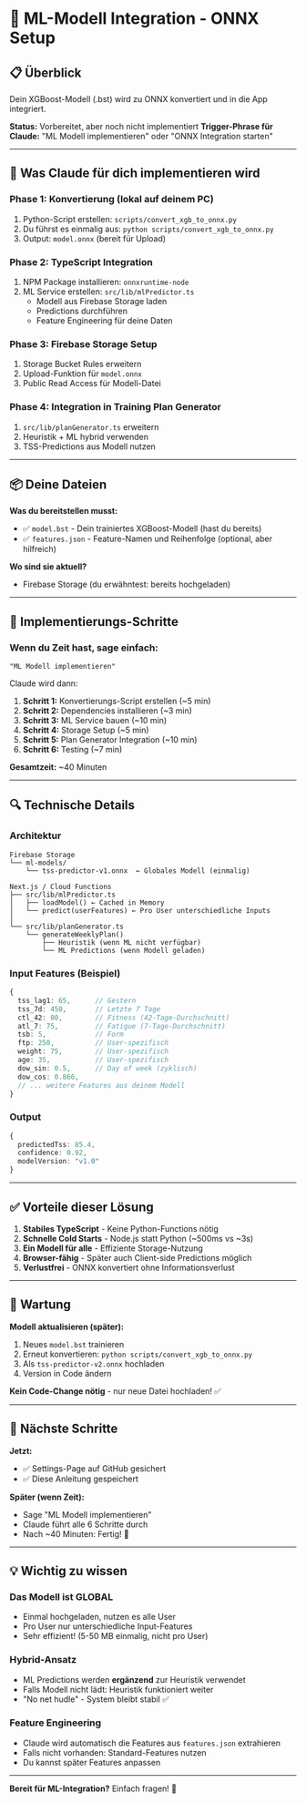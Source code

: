 # 🤖 ML-Modell Integration - ONNX Setup

## 📋 Überblick

Dein XGBoost-Modell (.bst) wird zu ONNX konvertiert und in die App integriert.

**Status:** Vorbereitet, aber noch nicht implementiert
**Trigger-Phrase für Claude:** "ML Modell implementieren" oder "ONNX Integration starten"

---

## 🎯 Was Claude für dich implementieren wird

### Phase 1: Konvertierung (lokal auf deinem PC)
1. Python-Script erstellen: `scripts/convert_xgb_to_onnx.py`
2. Du führst es einmalig aus: `python scripts/convert_xgb_to_onnx.py`
3. Output: `model.onnx` (bereit für Upload)

### Phase 2: TypeScript Integration
1. NPM Package installieren: `onnxruntime-node`
2. ML Service erstellen: `src/lib/mlPredictor.ts`
   - Modell aus Firebase Storage laden
   - Predictions durchführen
   - Feature Engineering für deine Daten

### Phase 3: Firebase Storage Setup
1. Storage Bucket Rules erweitern
2. Upload-Funktion für `model.onnx`
3. Public Read Access für Modell-Datei

### Phase 4: Integration in Training Plan Generator
1. `src/lib/planGenerator.ts` erweitern
2. Heuristik + ML hybrid verwenden
3. TSS-Predictions aus Modell nutzen

---

## 📦 Deine Dateien

**Was du bereitstellen musst:**
- ✅ `model.bst` - Dein trainiertes XGBoost-Modell (hast du bereits)
- ✅ `features.json` - Feature-Namen und Reihenfolge (optional, aber hilfreich)

**Wo sind sie aktuell?**
- Firebase Storage (du erwähntest: bereits hochgeladen)

---

## 🚀 Implementierungs-Schritte

### Wenn du Zeit hast, sage einfach:
```
"ML Modell implementieren"
```

Claude wird dann:
1. **Schritt 1:** Konvertierungs-Script erstellen (~5 min)
2. **Schritt 2:** Dependencies installieren (~3 min)
3. **Schritt 3:** ML Service bauen (~10 min)
4. **Schritt 4:** Storage Setup (~5 min)
5. **Schritt 5:** Plan Generator Integration (~10 min)
6. **Schritt 6:** Testing (~7 min)

**Gesamtzeit:** ~40 Minuten

---

## 🔍 Technische Details

### Architektur
```
Firebase Storage
└── ml-models/
    └── tss-predictor-v1.onnx  ← Globales Modell (einmalig)

Next.js / Cloud Functions
├── src/lib/mlPredictor.ts
│   ├── loadModel() ← Cached in Memory
│   └── predict(userFeatures) ← Pro User unterschiedliche Inputs
│
└── src/lib/planGenerator.ts
    └── generateWeeklyPlan()
        ├── Heuristik (wenn ML nicht verfügbar)
        └── ML Predictions (wenn Modell geladen)
```

### Input Features (Beispiel)
```typescript
{
  tss_lag1: 65,      // Gestern
  tss_7d: 450,       // Letzte 7 Tage
  ctl_42: 80,        // Fitness (42-Tage-Durchschnitt)
  atl_7: 75,         // Fatigue (7-Tage-Durchschnitt)
  tsb: 5,            // Form
  ftp: 250,          // User-spezifisch
  weight: 75,        // User-spezifisch
  age: 35,           // User-spezifisch
  dow_sin: 0.5,      // Day of week (zyklisch)
  dow_cos: 0.866,
  // ... weitere Features aus deinem Modell
}
```

### Output
```typescript
{
  predictedTss: 85.4,
  confidence: 0.92,
  modelVersion: "v1.0"
}
```

---

## ✅ Vorteile dieser Lösung

1. **Stabiles TypeScript** - Keine Python-Functions nötig
2. **Schnelle Cold Starts** - Node.js statt Python (~500ms vs ~3s)
3. **Ein Modell für alle** - Effiziente Storage-Nutzung
4. **Browser-fähig** - Später auch Client-side Predictions möglich
5. **Verlustfrei** - ONNX konvertiert ohne Informationsverlust

---

## 🔧 Wartung

**Modell aktualisieren (später):**
1. Neues `model.bst` trainieren
2. Erneut konvertieren: `python scripts/convert_xgb_to_onnx.py`
3. Als `tss-predictor-v2.onnx` hochladen
4. Version in Code ändern

**Kein Code-Change nötig** - nur neue Datei hochladen! ✅

---

## 📝 Nächste Schritte

**Jetzt:**
- ✅ Settings-Page auf GitHub gesichert
- ✅ Diese Anleitung gespeichert

**Später (wenn Zeit):**
- Sage "ML Modell implementieren"
- Claude führt alle 6 Schritte durch
- Nach ~40 Minuten: Fertig! 🎉

---

## 💡 Wichtig zu wissen

### Das Modell ist GLOBAL
- Einmal hochgeladen, nutzen es alle User
- Pro User nur unterschiedliche Input-Features
- Sehr effizient! (5-50 MB einmalig, nicht pro User)

### Hybrid-Ansatz
- ML Predictions werden **ergänzend** zur Heuristik verwendet
- Falls Modell nicht lädt: Heuristik funktioniert weiter
- "No net hudle" - System bleibt stabil ✅

### Feature Engineering
- Claude wird automatisch die Features aus `features.json` extrahieren
- Falls nicht vorhanden: Standard-Features nutzen
- Du kannst später Features anpassen

---

**Bereit für ML-Integration?** Einfach fragen! 🚀
